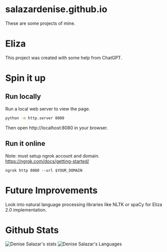 # salazardenise.github.io
These are some projects of mine. 

# Eliza
This project was created with some help from ChatGPT.

# Spin it up
## Run locally
Run a local web server to view the page.
```bash
python -m http.server 8080
```
Then open http://localhost:8080 in your browser.

## Run it online
Note: must setup ngrok account and domain. https://ngrok.com/docs/getting-started/ 
```
ngrok http 8080 --url $YOUR_DOMAIN
```

# Future Improvements
Look into natural language processing libraries like NLTK or spaCy for Eliza 2.0 implementation.

# Github Stats
![Denise Salazar's stats](https://github-readme-stats.vercel.app/api/?username=salazardenise&hide=issues,contribs&show_icons=true&theme=tokyonight&bg_color=00000000&rank_icon=github)
![Denise Salazar's Languages](https://github-readme-stats.vercel.app/api/top-langs/?username=salazardenise&langs_count=4&layout=compact&theme=tokyonight&bg_color=00000000)
